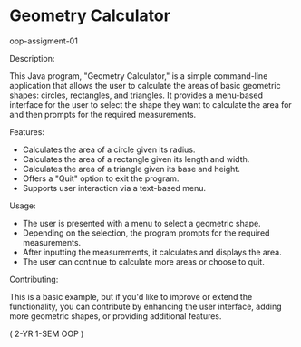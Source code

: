 # Geometry Calculator
oop-assigment-01

Description:

This Java program, "Geometry Calculator," is a simple command-line application that allows the user to calculate the areas of basic geometric shapes: circles, rectangles, and triangles. It provides a menu-based interface for the user to select the shape they want to calculate the area for and then prompts for the required measurements.

Features:

* Calculates the area of a circle given its radius.
* Calculates the area of a rectangle given its length and width.
* Calculates the area of a triangle given its base and height.
* Offers a "Quit" option to exit the program.
* Supports user interaction via a text-based menu.
  
Usage:

* The user is presented with a menu to select a geometric shape.
* Depending on the selection, the program prompts for the required measurements.
* After inputting the measurements, it calculates and displays the area.
* The user can continue to calculate more areas or choose to quit.
  
Contributing:

This is a basic example, but if you'd like to improve or extend the functionality, you can contribute by enhancing the user interface, adding more geometric shapes, or providing additional features.

( 2-YR 1-SEM OOP )
